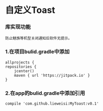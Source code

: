 自定义Toast  
===================================  
  
### 库实现功能 
    防止魅族等机型关闭通知后软件无提示。            
  
   
    
### 1.在项目bulid.gradle中添加
    allprojects {
    repositories {
        jcenter()
        maven { url 'https://jitpack.io' }
    }
### 2.在app的bulid.gradle中添加引用  
    compile 'com.github.lieweisi:MyToast:v0.1'
    
 
   
